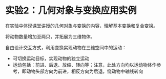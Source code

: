# 实验2：几何对象与变换应用实例

在实验中体现课堂讲授的几何对象与变换的内容，理解基本变换和复合变换。

将动物数量增加至两只，并拓展为三维物体。

自由设计交互方式，利用变换实现动物在三维空间中的运动：

* 可切换运动目标，实现动物的独立运动
* 运动包括：前进、后退、放缩、转向等；注意，此处方向均以运动物体作参考，即动物头部方向为前进，相反方向为后退，绕动物中轴线转向


